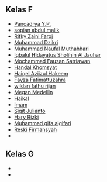 ## Kelas F

- [Pancadrya Y.P.](https://github.com/pancadrya/)
- [sopian abdul malik](https://github.com/abdulsopian)
- [Rifky Zaini Faroj](https://github.com/rifkyzainix/)
- [Muhammad Dzikri](https://github.com/Dikito08/)
- [Muhammad Naufal Muthahhari](https://github.com/Blebeb01)
- [Iqbalul Hidayatus Sholihin Al Jauhar](https://github.com/iqbaal230902)
- [Mochammad Fauzan Satriawan](https://github.com/Fauzan6262)
- [Handal Khomsyat](https://github.com/handalkhom)
- [Haiqel Aziizul Hakeem](https://github.com/Haiqelhakeem)
- [Fayza Fatimattuzahra](https://github.com/fayzafz)
- [wildan fathu rijan](https://github.com/idhan19)
- [Megan Medellin](https://github.com/meganmedellin)
- [Haikal](https://github.com/haikalmufid)
- [Imam](https://github.com/ImamSR)
- [Sigit Julianto](https://github.com/sigitjulianto1771)
- [Hary Rizki](https://github.com/haryrizki43)
- [Muhammad gifa algifari](https://github.com/gifaalgifari)
- [Reski Firmansyah](https://github.com/ReskiF1)
- 

## Kelas G

- []()
- []()
